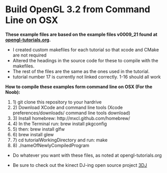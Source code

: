<h1>Build OpenGL 3.2 from Command Line on OSX</h1>

<b>These example files are based on the example files v0009_21 found at <a href="http://www.opengl-tutorial.org">opengl-tutorials.org</a>.</b> 
* I created custom makefiles for each tutorial so that xcode and CMake are not required
* Altered the headings in the source code for these to compile with the makefiles. 
* The rest of the files are the same as the ones used in the tutorial.
* tutorial number 17 is currently not linked correctly. 1-16 should all work

<b>How to compile these examples form command line on OSX (For the Noob):</b>
<ol>
	<li>1) git clone this repository to your hardrive</li>
	<li>2) Download XCode and command line tools  (Xcode preferences/downloads/ command line tools download)</li>
	<li>3) Install homebrew:  http://mxcl.github.com/homebrew/</li>
	<li>4) In the Terminal run:  brew install pkgconfig</li>
	<li>5) then:  brew install glfw</li>
	<li>6) brew install glew</li>
	<li>7) cd tutorialWorkingDirectory and run:    make    </li>  
	<li>8) ./nameOfNewlyCompiledProgram</li>
</ol>


* Do whatever you want with these files, as noted at opengl-tutorials.org

* Be sure to check out the kinect DJ-ing open source project <a href="https://github.com/3dj">3DJ</a>
